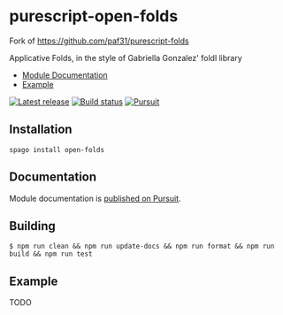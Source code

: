 # purescript-open-folds

Fork of https://github.com/paf31/purescript-folds

Applicative Folds, in the style of Gabriella Gonzalez' foldl library

- [Module Documentation](generated-docs/Control/Fold.md)
- [Example](test/Main.purs)

[![Latest release](http://img.shields.io/github/release/purescript-node/purescript-open-folds.svg)](https://github.com/purescript-node/purescript-open-folds/releases)
[![Build status](https://github.com/purescript-node/purescript-open-folds/workflows/CI/badge.svg?branch=master)](https://github.com/purescript-node/purescript-open-folds/actions?query=workflow%3ACI+branch%3Amaster)
[![Pursuit](https://pursuit.purescript.org/packages/purescript-open-folds/badge)](https://pursuit.purescript.org/packages/purescript-open-folds)

## Installation

```
spago install open-folds
```

## Documentation

Module documentation is [published on Pursuit](http://pursuit.purescript.org/packages/purescript-open-folds).

## Building

```text
$ npm run clean && npm run update-docs && npm run format && npm run build && npm run test
```

## Example

TODO
